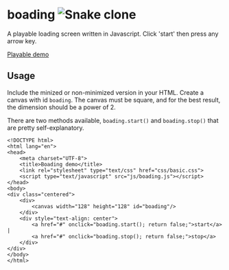 # boading ![Snake clone](https://img.shields.io/badge/game-%F0%9F%90%8D-DDDDDD.svg)

A playable loading screen written in Javascript. Click 'start' then press any arrow key.

[Playable demo](http://sm4.github.io/boading)

## Usage

Include the minized or non-minimized version in your HTML. Create a canvas with id `boading`. The canvas must be square, and for the best result, the dimension should be a power of 2.

There are two methods available, `boading.start()` and `boading.stop()` that are pretty self-explanatory.
```
<!DOCTYPE html>
<html lang="en">
<head>
    <meta charset="UTF-8">
    <title>Boading demo</title>
    <link rel="stylesheet" type="text/css" href="css/basic.css">
    <script type="text/javascript" src="js/boading.js"></script>
</head>
<body>
<div class="centered">
    <div>
        <canvas width="128" height="128" id="boading"/>
    </div>
    <div style="text-align: center">
        <a href="#" onclick="boading.start(); return false;">start</a> |
        <a href="#" onclick="boading.stop(); return false;">stop</a>
    </div>
</div>
</body>
</html>
```
